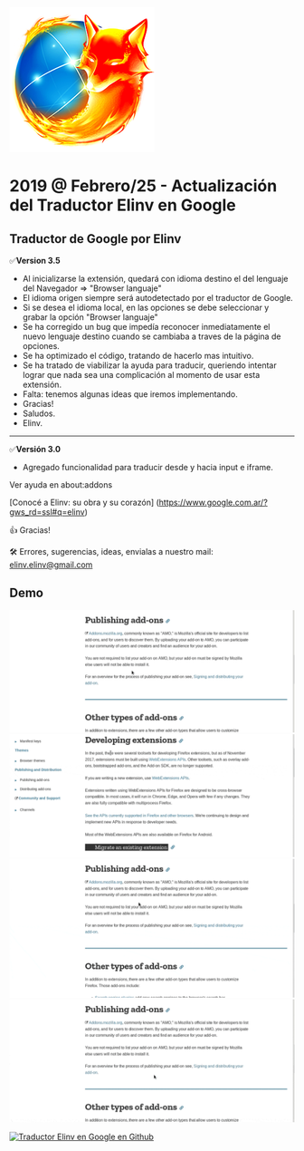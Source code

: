 <a href="https://www.google.com.ar/?gws_rd=ssl#q=elinv">
   <img src="./ico/firefox.png" 
   title="Ayudante del Traductor de Google" alt="Ayudante del Traductor de Google">
</a><br>

# 2019 @ Febrero/25  - Actualización del Traductor Elinv en Google
## Traductor de Google por Elinv

✅**Version 3.5**

- Al inicializarse la extensión, quedará con idioma destino
  el del lenguaje del Navegador => "Browser languaje"
- El idioma origen siempre será autodetectado por el traductor de Google.
- Si se desea el idioma local, en las opciones se debe seleccionar 
  y grabar la opción "Browser languaje"
- Se ha corregido un bug que impedía reconocer inmediatamente
  el nuevo lenguaje destino cuando se cambiaba a traves de la
  página de opciones.
- Se ha optimizado el código, tratando de hacerlo mas intuitivo.
- Se ha tratado de viabilizar la ayuda para traducir, 
  queriendo intentar lograr que nada sea una complicación al 
  momento de usar esta extensión.
- Falta: tenemos algunas ideas que iremos implementando.
- Gracias!
- Saludos.
- Elinv.

---

✅**Versión 3.0**
- Agregado funcionalidad para traducir desde y hacia input e iframe.

Ver ayuda en about:addons

[Conocé a Elinv: su obra y su corazón]
(https://www.google.com.ar/?gws_rd=ssl#q=elinv)

👍 Gracias!

🛠️ Errores, sugerencias, ideas, envialas a nuestro mail: <elinv.elinv@gmail.com>

## 	Demo

![demo](./videoTut/VideoTraducInGoogle.gif)
![demo](./videoTut/VideoTraducInSitu.gif)
![demo](./videoTut/VideoTraducMultitrad.gif)
![demo](./videoTut/VideoTraducPagEntera.gif)

<a href="https://github.com/Elinv/Extension-Translator-for-Firefox-Browser">
   <img src="https://avatars1.githubusercontent.com/u/18106503?s=460&v=4" 
   title="Traductor Elinv en Google en Github" alt="Traductor Elinv en Google en Github">
</a>



